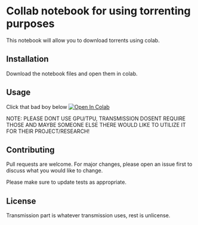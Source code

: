 # Collab notebook for using torrenting purposes

This notebook will allow you to download torrents using colab.

## Installation

Download the notebook files and open them in colab.

## Usage

Click that bad boy below
<a href="https://colab.research.google.com/github/0xAB51NTH/TransmissionColab/blob/master/TranssmisionToDrive.ipynb" target="_parent"><img src="https://colab.research.google.com/assets/colab-badge.svg" alt="Open In Colab"/></a>


NOTE: PLEASE DONT USE GPU/TPU, TRANSMISSION DOSENT REQUIRE THOSE AND MAYBE SOMEONE ELSE THERE WOULD LIKE TO UTILIZE IT FOR THEIR PROJECT/RESEARCH!

## Contributing
Pull requests are welcome. For major changes, please open an issue first to discuss what you would like to change.

Please make sure to update tests as appropriate.

## License
Transmission part is whatever transmission uses, rest is unlicense.
